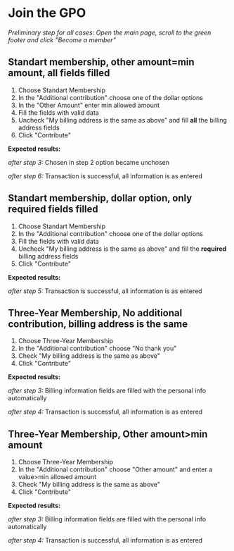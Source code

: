 # Join the GPO
*Preliminary step for all cases: Open the main page, scroll to the green footer and click "Become a member"*

## Standart membership, other amount=min amount, all fields filled

1. Choose Standart Membership
2. In the "Additional contribution" choose one of the dollar options
3. In the "Other Amount" enter min allowed amount
4. Fill the fields with valid data 
5. Uncheck "My billing address is the same as above" and fill **all** the billing address fields
6. Click "Contribute"

**Expected results:**

*after step 3:* Chosen in step 2 option became unchosen

*after step 6:* Transaction is successful, all information is as entered

## Standart membership, dollar option, only required fields filled

1. Choose Standart Membership
2. In the "Additional contribution" choose one of the dollar options
3. Fill the fields with valid data 
4. Uncheck "My billing address is the same as above" and fill the **required** billing address fields
5. Click "Contribute"

**Expected results:**

*after step 5:* Transaction is successful, all information is as entered

## Three-Year Membership, No additional contribution, billing address is the same
1. Choose Three-Year Membership
2. In the "Additional contribution" choose "No thank you"
3. Check "My billing address is the same as above"
4. Click "Contribute"

**Expected results:**

*after step 3:* Billing information fields are filled with the personal info automatically

*after step 4:* Transaction is successful, all information is as entered

## Three-Year Membership, Other amount>min amount
1. Choose Three-Year Membership
2. In the "Additional contribution" choose "Other amount" and enter a value>min allowed amount
3. Check "My billing address is the same as above"
4. Click "Contribute"

**Expected results:**

*after step 3:* Billing information fields are filled with the personal info automatically

*after step 4:* Transaction is successful, all information is as entered




